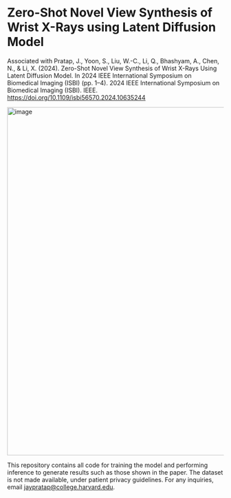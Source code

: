 # Zero-Shot Novel View Synthesis of Wrist X-Rays using Latent Diffusion Model
Associated with Pratap, J., Yoon, S., Liu, W.-C., Li, Q., Bhashyam, A., Chen, N., & Li, X. (2024). Zero-Shot Novel View Synthesis of Wrist X-Rays Using Latent Diffusion Model. In 2024 IEEE International Symposium on Biomedical Imaging (ISBI) (pp. 1–4). 2024 IEEE International Symposium on Biomedical Imaging (ISBI). IEEE. https://doi.org/10.1109/isbi56570.2024.10635244

<img width="810" alt="image" src="https://github.com/user-attachments/assets/a255a288-156a-447d-a0dc-3ce4f5329ef0" />

This repository contains all code for training the model and performing inference to generate results such as those shown in the paper. The dataset is not made available, under patient privacy guidelines. For any inquiries, email jaypratap@college.harvard.edu.
